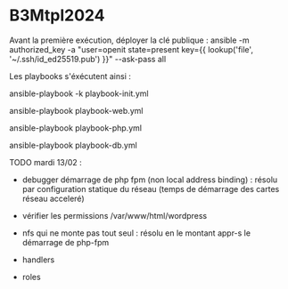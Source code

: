 # B3Mtpl2024

Avant la première exécution, déployer la clé publique :
ansible -m authorized_key -a "user=openit state=present key={{ lookup('file', '~/.ssh/id_ed25519.pub') }}" --ask-pass all

Les playbooks s'éxécutent ainsi :

ansible-playbook -k playbook-init.yml

ansible-playbook playbook-web.yml

ansible-playbook playbook-php.yml

ansible-playbook playbook-db.yml

TODO mardi 13/02 :

- debugger démarrage de php fpm (non local address binding) : résolu par configuration statique du réseau (temps de démarrage des cartes réseau acceleré)

- vérifier les permissions /var/www/html/wordpress

- nfs qui ne monte pas tout seul : résolu en le montant appr-s le démarrage de php-fpm

- handlers

- roles

